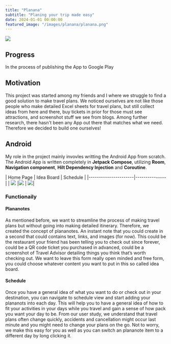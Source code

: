 ```yaml
---
title: "Planana"
subtitle: "Planing your trip made easy"
date: 2024-01-01 00:00:00
featured_image: "/images/planana/planana.png"
---
```


![](/images/planana/banner.png)

## Progress 
In the process of publishing the App to Google Play

## Motivation 
This project was started among my friends and I where we struggle to find a good solution to make travel plans. We noticed ourselves are not like those people who make detailed Excel sheets for travel plans, but still collect ideas from here and there, buy tickets in prior for those must see attractions, and screenshot stuff we see from blogs. Among further research, there hasn't been any App out there that matches what we need. Therefore we decided to build one ourselves!

## Android 
My role in the project mainly invovles writting the Android App from scratch. The Android App is written completely in **Jetpack Compose**, utilizing **Room**, **Navigation component**, **Hilt Dependency Injection** and **Coroutine**. 

| Home Page | Idea Board | Schedule | 
|----------------------|---------------|
| ![](/images/planana/ss2.png) |![](/images/planana/ss1.png) | ![](/images/planana/ss3.png)|

### Functionaily 
#### **Plananotes**
As mentioned before, we want to streamline the process of making travel plans but without going into making detailed itinerary. Therefore, we created the concept of plananotes. An instant note that you could create in a second that could contains text, links, and images (for now). This could be the restaurant your friend has been telling you to check out since forever, could be a QR code ticket you purchased in advanced, could be a screenshot of Travel Advisor detailing things you think that’s worth checking out. We want to leave this form really open minded and free form, you could choose whatever content you want to put in this so called idea board. 

#### Schedule 
Once you have a general idea of what you want to do or check out in your destination, you can navigate to schedule view and start adding your plananots into each day. This will help you to have a general idea of how to fit your activities in your days while you travel and gain a sense of how pack you want your day to be. From our user study, we understand that travel plans often change quickly, accidents and cancellation might occur last minute and you might need to change your plans on the go. Not to worry, we make this easy for you as well as you can switch an plananote item to a different day by long clicking it.